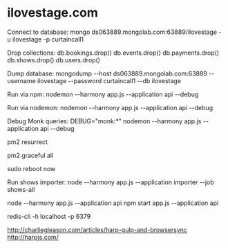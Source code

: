 ilovestage.com
=============

Connect to database:
mongo ds063889.mongolab.com:63889/ilovestage -u ilovestage -p curtaincall1

Drop collections:
db.bookings.drop()
db.events.drop()
db.payments.drop()
db.shows.drop()
db.users.drop()

Dump database:
mongodump --host ds063889.mongolab.com:63889 --username ilovestage --password curtaincall1 --db ilovestage

Run via npm:
nodemon --harmony app.js --application api --debug

Run via nodemon:
nodemon --harmony app.js --application api --debug

Debug Monk queries:
DEBUG="monk:*" nodemon --harmony app.js --application api --debug

pm2 resurrect

pm2 graceful all

sudo reboot now

Run shows importer:
node --harmony app.js --application importer --job shows-all

node --harmony app.js --application api
npm start app.js --application api

redis-cli -h localhost -p 6379

http://charliegleason.com/articles/harp-gulp-and-browsersync
http://harpjs.com/
